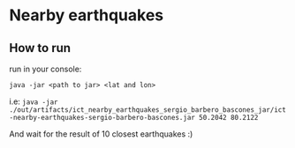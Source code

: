 # Nearby earthquakes

## How to run

run in your console:

``java -jar <path to jar> <lat and lon>``

i.e: ``java -jar ./out/artifacts/ict_nearby_earthquakes_sergio_barbero_bascones_jar/ict-nearby-earthquakes-sergio-barbero-bascones.jar 50.2042 80.2122``

And wait for the result of 10 closest earthquakes :)